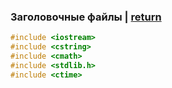 ### Заголовочные файлы | [return](../README.md)

```c++
#include <iostream>
#include <cstring>
#include <cmath>
#include <stdlib.h>
#include <ctime>
```
